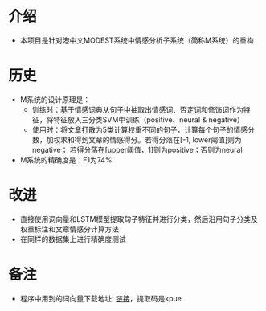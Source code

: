 # 介绍
- 本项目是针对港中文MODEST系统中情感分析子系统（简称M系统）的重构

# 历史
- M系统的设计原理是：
  - 训练时：基于情感词典从句子中抽取出情感词、否定词和修饰词作为特征，将特征放入三分类SVM中训练（positive、neural & negative）
  - 使用时：将文章打散为5类计算权重不同的句子，计算每个句子的情感分数，加权求和得到文章的情感得分。若得分落在[-1, lower阈值]则为negative；
    若得分落在[upper阈值，1]则为positive；否则为neural
- M系统的精确度是：F1为74%

# 改进
- 直接使用词向量和LSTM模型提取句子特征并进行分类，然后沿用句子分类及权重标注和文章情感分计算方法
- 在同样的数据集上进行精确度测试

# 备注
- 程序中用到的词向量下载地址: [链接](https://pan.baidu.com/s/1q-nldm4HQe0P5dL8Zu4QPw)，提取码是kpue
